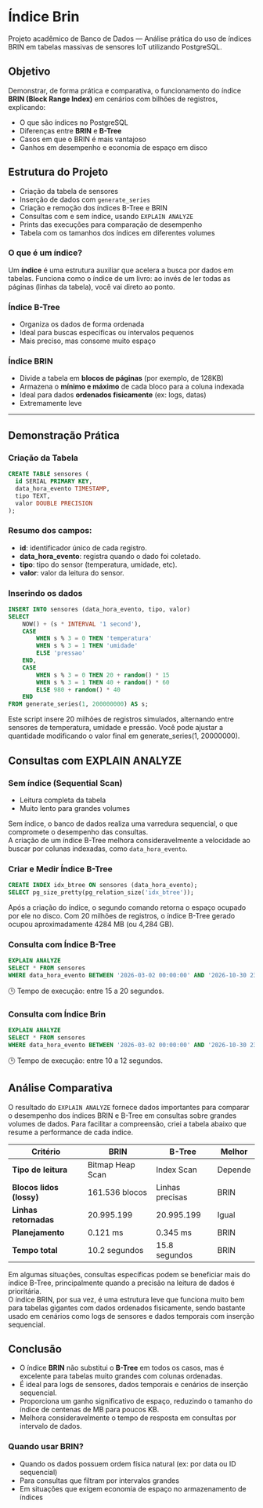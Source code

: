 # Índice Brin
Projeto acadêmico de Banco de Dados — Análise prática do uso de índices BRIN em tabelas massivas de sensores IoT utilizando PostgreSQL.

## Objetivo

Demonstrar, de forma prática e comparativa, o funcionamento do índice **BRIN (Block Range Index)** em cenários com bilhões de registros, explicando:

- O que são índices no PostgreSQL
- Diferenças entre **BRIN** e **B-Tree**
- Casos em que o BRIN é mais vantajoso
- Ganhos em desempenho e economia de espaço em disco

## Estrutura do Projeto

- Criação da tabela de sensores
- Inserção de dados com `generate_series`
- Criação e remoção dos índices B-Tree e BRIN
- Consultas com e sem índice, usando `EXPLAIN ANALYZE`
- Prints das execuções para comparação de desempenho
- Tabela com os tamanhos dos índices em diferentes volumes

### O que é um índice?

Um **índice** é uma estrutura auxiliar que acelera a busca por dados em tabelas. Funciona como o índice de um livro: ao invés de ler todas as páginas (linhas da tabela), você vai direto ao ponto.

### Índice B-Tree

- Organiza os dados de forma ordenada
- Ideal para buscas específicas ou intervalos pequenos
- Mais preciso, mas consome muito espaço

### Índice BRIN

- Divide a tabela em **blocos de páginas** (por exemplo, de 128KB)
- Armazena o **mínimo e máximo** de cada bloco para a coluna indexada
- Ideal para dados **ordenados fisicamente** (ex: logs, datas)
- Extremamente leve

---

## Demonstração Prática

### Criação da Tabela

```sql
CREATE TABLE sensores (
  id SERIAL PRIMARY KEY,
  data_hora_evento TIMESTAMP,
  tipo TEXT,
  valor DOUBLE PRECISION
);
```
### Resumo dos campos:
- **id**: identificador único de cada registro.
- **data_hora_evento**: registra quando o dado foi coletado.
- **tipo**: tipo do sensor (temperatura, umidade, etc).
- **valor**: valor da leitura do sensor.

### Inserindo os dados
```sql
INSERT INTO sensores (data_hora_evento, tipo, valor)
SELECT 
    NOW() + (s * INTERVAL '1 second'),
    CASE 
        WHEN s % 3 = 0 THEN 'temperatura'
        WHEN s % 3 = 1 THEN 'umidade'
        ELSE 'pressao'
    END,
    CASE 
        WHEN s % 3 = 0 THEN 20 + random() * 15
        WHEN s % 3 = 1 THEN 40 + random() * 60
        ELSE 980 + random() * 40
    END
FROM generate_series(1, 200000000) AS s;
```
Este script insere 20 milhões de registros simulados, alternando entre sensores de temperatura, umidade e pressão.
Você pode ajustar a quantidade modificando o valor final em generate_series(1, 20000000).

## Consultas com EXPLAIN ANALYZE

### Sem índice (Sequential Scan)

- Leitura completa da tabela  
- Muito lento para grandes volumes

Sem índice, o banco de dados realiza uma varredura sequencial, o que compromete o desempenho das consultas.  
A criação de um índice B-Tree melhora consideravelmente a velocidade ao buscar por colunas indexadas, como `data_hora_evento`.

### Criar e Medir Índice B-Tree
```sql
CREATE INDEX idx_btree ON sensores (data_hora_evento);
SELECT pg_size_pretty(pg_relation_size('idx_btree'));
```
Após a criação do índice, o segundo comando retorna o espaço ocupado por ele no disco.
Com 20 milhões de registros, o índice B-Tree gerado ocupou aproximadamente 4284 MB (ou 4,284 GB).

### Consulta com Índice B-Tree

```sql
EXPLAIN ANALYZE
SELECT * FROM sensores
WHERE data_hora_evento BETWEEN '2026-03-02 00:00:00' AND '2026-10-30 23:59:59';
```
🕒 Tempo de execução: entre 15 a 20 segundos.

### Consulta com Índice Brin
```sql
EXPLAIN ANALYZE
SELECT * FROM sensores
WHERE data_hora_evento BETWEEN '2026-03-02 00:00:00' AND '2026-10-30 23:59:59';
```
🕒 Tempo de execução: entre 10 a 12 segundos.

## Análise Comparativa
O resultado do `EXPLAIN ANALYZE` fornece dados importantes para comparar o desempenho dos índices BRIN e B-Tree em consultas sobre grandes volumes de dados.
Para facilitar a compreensão, criei a tabela abaixo que resume a performance de cada índice.

| Critério                 | **BRIN**         | **B-Tree**      | Melhor     |
| ------------------------ | ---------------- | --------------- | ---------- |
| **Tipo de leitura**      | Bitmap Heap Scan | Index Scan      | Depende    |
| **Blocos lidos (lossy)** | 161.536 blocos   | Linhas precisas | BRIN       |
| **Linhas retornadas**    | 20.995.199       | 20.995.199      | Igual      |
| **Planejamento**         | 0.121 ms         | 0.345 ms        | BRIN       |
| **Tempo total**          | 10.2 segundos    | 15.8 segundos   | BRIN       |

Em algumas situações, consultas específicas podem se beneficiar mais do índice B-Tree, principalmente quando a precisão na leitura de dados é prioritária.  
O índice BRIN, por sua vez, é uma estrutura leve que funciona muito bem para tabelas gigantes com dados ordenados fisicamente, sendo bastante usado em cenários como logs de sensores e dados temporais com inserção sequencial.

## Conclusão

- O índice **BRIN** não substitui o **B-Tree** em todos os casos, mas é excelente para tabelas muito grandes com colunas ordenadas.
- É ideal para logs de sensores, dados temporais e cenários de inserção sequencial.
- Proporciona um ganho significativo de espaço, reduzindo o tamanho do índice de centenas de MB para poucos KB.
- Melhora consideravelmente o tempo de resposta em consultas por intervalo de dados.

### Quando usar BRIN?

- Quando os dados possuem ordem física natural (ex: por data ou ID sequencial)
- Para consultas que filtram por intervalos grandes
- Em situações que exigem economia de espaço no armazenamento de índices

